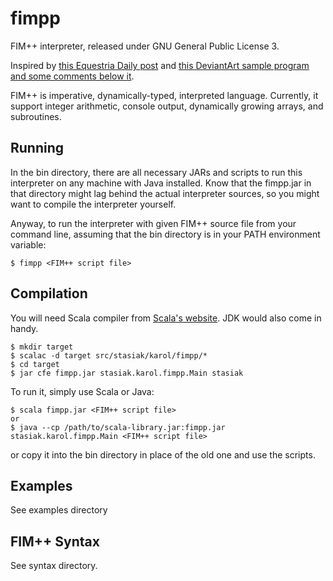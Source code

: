 fimpp
=====

FIM++ interpreter, released under GNU General Public License 3.

Inspired by [this Equestria Daily post](http://www.equestriadaily.com/2012/10/editorial-fim-pony-programming-language.html) and [this DeviantArt sample program and some comments below it](http://deftcrow.deviantart.com/art/FiM-Programming-Hello-World-99-Jugs-of-Cider-330736334).

FIM++ is imperative, dynamically-typed, interpreted language. Currently, it support integer arithmetic, console output, dynamically growing arrays, and subroutines.

Running
-------

In the bin directory, there are all necessary JARs and scripts to run this interpreter on any machine with Java installed. Know that the fimpp.jar in that directory might lag behind the actual interpreter sources, so you might want to compile the interpreter yourself.

Anyway, to run the interpreter with given FIM++ source file from your command line, assuming that the bin directory is in your PATH environment variable:

    $ fimpp <FIM++ script file> 

Compilation
----------

You will need Scala compiler from [Scala's website](http://www.scala-lang.org/downloads). JDK would also come in handy.

    $ mkdir target
    $ scalac -d target src/stasiak/karol/fimpp/*
    $ cd target
    $ jar cfe fimpp.jar stasiak.karol.fimpp.Main stasiak
    
To run it, simply use Scala or Java:

    $ scala fimpp.jar <FIM++ script file>
    or
    $ java --cp /path/to/scala-library.jar:fimpp.jar stasiak.karol.fimpp.Main <FIM++ script file>

or copy it into the bin directory in place of the old one and use the scripts.
     
Examples
--------

See examples directory

FIM++ Syntax
-----------

See syntax directory.


